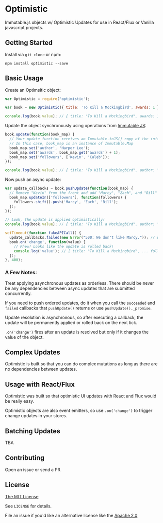 # Optimistic
Immutable.js objects w/ Optimistic Updates for use in React/Flux or Vanilla javascript projects.

## Getting Started
Install via `git clone` or npm:
```
npm install optimistic --save
```

## Basic Usage

Create an Optimsitic object:
```javascript
var Optimistic = require('optimistic');

var book = new Optimistic({ title: 'To Kill a Mockingbird', awards: 1 });

console.log(book.value); // { title: "To Kill a Mockingbird", awards: 1 }
```

Update the object synchronously using operations from [Immutable JS](https://facebook.github.io/immutable-js/):
```javascript
book.update(function(book_map) {
  // Your update function receives an Immutable.toJS() copy of the initial data
  // In this case, book_map is an instance of Immutable.Map
  book_map.set('author', 'Harper Lee');
  book_map.set('awards', book_map.get('awards') + 1);
  book_map.set('followers', ['Kevin', 'Caleb']);
});

console.log(book.value); // { title: "To Kill a Mockingbird", author: "Harper Lee", awards: 2, followers: ["Kevin", "Caleb"] }
```

Now push an async update:
```javascript
var update_callbacks = book.pushUpdate(function(book_map) {
  // Remove "Kevin" from the front and add "Marcy", "Zach", and "Bill" to the end
  book_map.updateIn(['followers'], function(followers) {
    followers.shift().push('Marcy', 'Zach', 'Bill');
  });
});

// Look, the update is applied optimistically!
console.log(book.value); // { title: "To Kill a Mockingbird", author: "Harper Lee", awards: 2, followers: ["Caleb", "Marcy", "Zach", "Bill"] }

setTimeout(function fakeAPICall() {
  update_callbacks.failed(new Error("500: We don't like Marcy.")); // uh oh, there's an error from our 'server'.
  book.on('change', function(value) {
    // Phew! Looks like the update is rolled back!
    console.log('value'); // { title: "To Kill a Mockingbird", ... followers: ["Kevin", "Caleb"] }
  });
}, 400);
```

### A Few Notes:

Treat applying asynchronous updates as orderless.  There should be never be any dependencies between async updates that are submitted concurrently.

If you need to push ordered updates, do it when you call the `succeeded` and `failed` callbacks that `pushUpdate()` returns or use `pushUpdate()._promise`.

Update resolution is asynchronous, so after executing a callback, the update will be permanently applied or rolled back on the next tick.

`.on('change')` fires after an update is resolved but only if it changes the value of the object.

## Complex Updates
Optimistic is built so that you can do complex mutations as long as there are no dependencies between updates. 

## Usage with React/Flux
Optimistic was built so that optimistic UI updates with React and Flux would be really easy.

Optimistic objects are also event emitters, so use `.on('change')` to trigger change updates in your stores.

## Batching Updates
TBA

## Contributing
Open an issue or send a PR.

## License
[The MIT License](https://tldrlegal.com/license/mit-license#summary)

See `LICENSE` for details.

File an issue if you'd like an alternative license like the [Apache 2.0](https://tldrlegal.com/license/apache-license-2.0-(apache-2.0))
